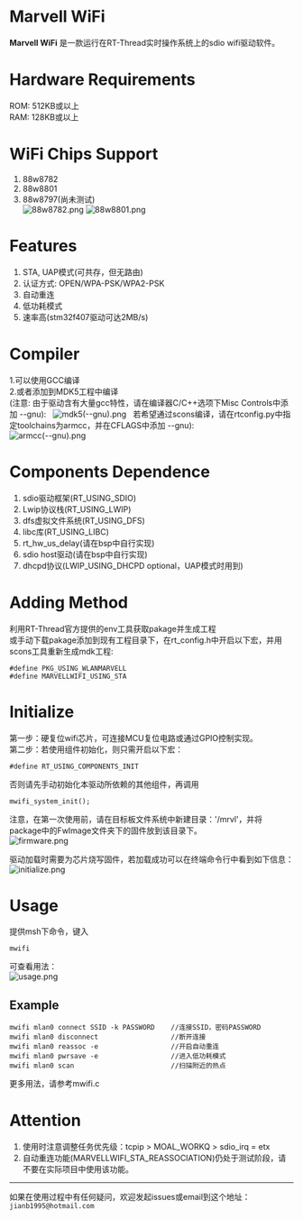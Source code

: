 # Marvell WiFi
**Marvell WiFi** 是一款运行在RT-Thread实时操作系统上的sdio wifi驱动软件。

# Hardware Requirements
ROM: 512KB或以上  
RAM: 128KB或以上  

# WiFi Chips Support
1. 88w8782  
2. 88w8801  
3. 88w8797(尚未测试)  
![88w8782.png][1]
![88w8801.png][2]

# Features
1. STA, UAP模式(可共存，但无路由)
2. 认证方式: OPEN/WPA-PSK/WPA2-PSK
3. 自动重连
4. 低功耗模式
5. 速率高(stm32f407驱动可达2MB/s)

# Compiler
1.可以使用GCC编译  
2.或者添加到MDK5工程中编译  
(注意: 由于驱动含有大量gcc特性，请在编译器C/C++选项下Misc Controls中添加 --gnu):  
![mdk5(--gnu).png][3]  
若希望通过scons编译，请在rtconfig.py中指定toolchains为armcc，并在CFLAGS中添加
--gnu):  
![armcc(--gnu).png][4]
# Components Dependence
1. sdio驱动框架(RT_USING_SDIO)
2. Lwip协议栈(RT_USING_LWIP)
3. dfs虚拟文件系统(RT_USING_DFS)
4. libc库(RT_USING_LIBC)
5. rt_hw_us_delay(请在bsp中自行实现)
6. sdio host驱动(请在bsp中自行实现)
7. dhcpd协议(LWIP_USING_DHCPD optional，UAP模式时用到)

# Adding Method
利用RT-Thread官方提供的env工具获取pakage并生成工程  
或手动下载pakage添加到现有工程目录下，在rt_config.h中开启以下宏，并用scons工具重新生成mdk工程:

    #define PKG_USING_WLANMARVELL
    #define MARVELLWIFI_USING_STA

# Initialize
第一步：硬复位wifi芯片，可连接MCU复位电路或通过GPIO控制实现。  
第二步：若使用组件初始化，则只需开启以下宏：

    #define RT_USING_COMPONENTS_INIT

否则请先手动初始化本驱动所依赖的其他组件，再调用

    mwifi_system_init();

注意，在第一次使用前，请在目标板文件系统中新建目录：'/mrvl'，并将package中的FwImage文件夹下的固件放到该目录下。  
![firmware.png][5]

驱动加载时需要为芯片烧写固件，若加载成功可以在终端命令行中看到如下信息：  
![initialize.png][6]

# Usage
提供msh下命令，键入

    mwifi

可查看用法：  
![usage.png][7]

## Example

    mwifi mlan0 connect SSID -k PASSWORD    //连接SSID，密码PASSWORD
    mwifi mlan0 disconnect                  //断开连接
    mwifi mlan0 reassoc -e                  //开启自动重连
    mwifi mlan0 pwrsave -e                  //进入低功耗模式
    mwifi mlan0 scan                        //扫描附近的热点

更多用法，请参考mwifi.c

# Attention
1. 使用时注意调整任务优先级：tcpip > MOAL_WORKQ > sdio_irq = etx
2. 自动重连功能(MARVELLWIFI_STA_REASSOCIATION)仍处于测试阶段，请不要在实际项目中使用该功能。

***

如果在使用过程中有任何疑问，欢迎发起issues或email到这个地址：`jianb1995@hotmail.com`


  [1]: image/88w8782.png "88w8782.png"
  [2]: image/88w8801.png "88w8801.png"
  [3]: image/mdk5(--gnu).png "mdk5(--gnu).png"
  [4]: image/armcc(--gnu).png "armcc(--gnu).png"
  [5]: image/firmware.png "firmware.png"
  [6]: image/initialize.png "initialize.png"
  [7]: image/usage.png "usage.png"
